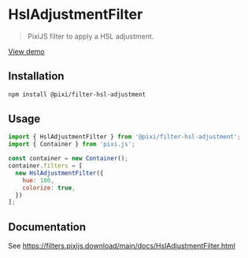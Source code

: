 # HslAdjustmentFilter

> PixiJS filter to apply a HSL adjustment.

[View demo](https://filters.pixijs.download/main/examples/index.html?enabled=HslAdjustmentFilter)

## Installation

```bash
npm install @pixi/filter-hsl-adjustment
```

## Usage

```js
import { HslAdjustmentFilter } from '@pixi/filter-hsl-adjustment';
import { Container } from 'pixi.js';

const container = new Container();
container.filters = [
  new HslAdjustmentFilter({
    hue: 180,
    colorize: true,
  })
];
```

## Documentation

See https://filters.pixijs.download/main/docs/HslAdjustmentFilter.html
